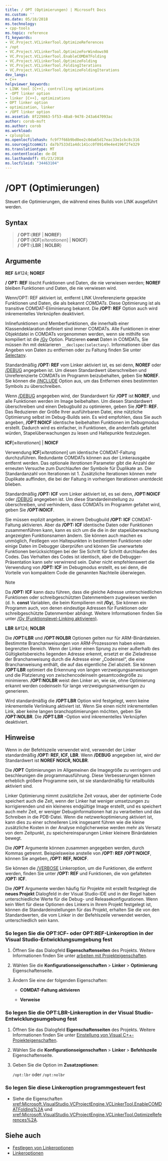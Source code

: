 ```yaml
---
title: / OPT (Optimierungen) | Microsoft Docs
ms.custom: ''
ms.date: 05/18/2018
ms.technology:
- cpp-tools
ms.topic: reference
f1_keywords:
- VC.Project.VCLinkerTool.OptimizeReferences
- /opt
- VC.Project.VCLinkerTool.OptimizeForWindows98
- VC.Project.VCLinkerTool.EnableCOMDATFolding
- VC.Project.VCLinkerTool.OptimizeFolding
- VC.Project.VCLinkerTool.FoldingIterations
- VC.Project.VCLinkerTool.OptimizeFoldingIterations
dev_langs:
- C++
helpviewer_keywords:
- LINK tool [C++], controlling optimizations
- -OPT linker option
- linker [C++], optimizations
- OPT linker option
- optimization, linker
- /OPT linker option
ms.assetid: 8f229863-5f53-48a8-9478-243a647093ac
author: corob-msft
ms.author: corob
ms.workload:
- cplusplus
ms.openlocfilehash: fc9f7f66b9bd0ee2c0da65d17eac33e1cbc8c316
ms.sourcegitcommit: da7b7533d1a4dc141cc0f09149e4e4196f2fe329
ms.translationtype: MT
ms.contentlocale: de-DE
ms.lasthandoff: 05/23/2018
ms.locfileid: "34463104"
---
```

# <a name="opt-optimizations"></a>/OPT (Optimierungen)

Steuert die Optimierungen, die während eines Builds von LINK ausgeführt werden.

## <a name="syntax"></a>Syntax

> **/ OPT:**{**REF** | **NOREF**}<br/>
> **/ OPT:**{**ICF**[**=**_Iterationen_] | **NOICF**}<br/>
> **/ OPT:**{**LBR** | **NOLBR**}

## <a name="arguments"></a>Argumente

**REF** &AMP;#124; **NOREF**

**/ OPT: REF** löscht Funktionen und Daten, die nie verwiesen werden; **NOREF** bleiben Funktionen und Daten, die nie verwiesen wird.

Wenn/OPT: REF aktiviert ist, entfernt LINK Unreferenzierte gepackte Funktionen und Daten, die als bekannt *COMDATs*. Diese Optimierung ist als transitive COMDAT-Eliminierung bekannt. Die **/OPT: REF** Option auch wird inkrementelles Verknüpfen deaktiviert.

Inlinefunktionen und Memberfunktionen, die innerhalb einer Klassendeklaration definiert sind immer COMDATs. Alle Funktionen in einer Objektdatei in COMDATs vorgenommen werden, wenn sie mithilfe von kompiliert ist die [/Gy](../../build/reference/gy-enable-function-level-linking.md) Option. Platzieren **const** Daten in COMDATs, Sie müssen ihn mit deklarieren `__declspec(selectany)`. Informationen über das Angeben von Daten zu entfernen oder zu Faltung finden Sie unter [Selectany](../../cpp/selectany.md).

Standardmäßig **/OPT: REF** vom Linker aktiviert ist, es sei denn, **NOREF** oder [/DEBUG](../../build/reference/debug-generate-debug-info.md) angegeben ist. Um diesen Standardwert überschreiben und Unreferenzierte COMDATs im Programm beizubehalten, geben Sie **NOREF**. Sie können die [/INCLUDE](../../build/reference/include-force-symbol-references.md) Option aus, um das Entfernen eines bestimmten Symbols zu überschreiben.

Wenn [/DEBUG](../../build/reference/debug-generate-debug-info.md) angegeben wird, der Standardwert für **/OPT** ist **NOREF**, und alle Funktionen werden im Image beibehalten. Um diesen Standardwert überschreiben und einen Debugbuild zu optimieren, geben Sie **/OPT: REF**. Das Reduzieren der Größe Ihrer ausführbaren Datei, eine nützliche Optimierung selbst im Debug-Builds sein. Es wird empfohlen, dass Sie auch angeben, **/OPT:NOICF** identische beibehalten Funktionen im Debugmodus erstellt. Dadurch wird es einfacher, in Funktionen, die andernfalls gefaltet würden, Stapelüberwachungen zu lesen und Haltepunkte festzulegen.

**ICF**\[**=**_Iterationen_] &#124; **NOICF**

Verwendung **ICF**\[**=**_Iterationen_] um identische COMDAT-Faltung durchzuführen. Redundante COMDATs können aus der Linkerausgabe entfernt werden. Das optionale *Iterationen* Parameter gibt die Anzahl der erneuten Versuche zum Durchlaufen der Symbole für Duplikate an. Die Standardanzahl von Iterationen ist 1. Zusätzliche Iterationen können mehr Duplikate auffinden, die bei der Faltung in vorherigen Iterationen unentdeckt blieben.

Standardmäßig **/OPT: ICF** vom Linker aktiviert ist, es sei denn, **/OPT:NOICF** oder [/DEBUG](../../build/reference/debug-generate-debug-info.md) angegeben ist. Um diese Standardeinstellung zu überschreiben, und verhindern, dass COMDATs im Programm gefaltet wird, geben Sie **/OPT:NOICF**.

Sie müssen explizit angeben, in einem Debugbuild **/OPT: ICF** COMDAT-Faltung aktivieren. Aber da **/OPT: ICF** identische Daten oder Funktionen zusammenführen kann, kann es sich um die die in der stapelüberwachung angezeigten Funktionsnamen ändern. Sie können auch machen es unmöglich, Festlegen von Haltepunkten in bestimmten Funktionen oder einige Daten im Debugger überprüfen und können Sie unerwartete Funktionen berücksichtigen bei der Sie Schritt für Schritt durchlaufen des Codes. Das Verhalten des Codes ist identisch, aber die Debugger-Präsentation kann sehr verwirrend sein. Daher nicht empfehlenswert die Verwendung von **/OPT: ICF** im Debugmodus erstellt, es sei denn, die Vorteile von kompaktem Code die genannten Nachteile überwiegen.

> [!NOTE]
> Da **/OPT: ICF** kann dazu führen, dass die gleiche Adresse unterschiedlichen Funktionen oder schreibgeschützten Datenmembern zugewiesen werden (d. h. **const** Variablen, die beim Kompilieren mit **/Gy**), Sie können ein Programm auch, von denen eindeutige Adressen für Funktionen oder schreibgeschützte Datenmember abhängt. Weitere Informationen finden Sie unter [/Gy (Funktionslevel-Linking aktivieren)](../../build/reference/gy-enable-function-level-linking.md).

**LBR** &AMP;#124; **NOLBR**

Die **/OPT:LBR** und **/OPT:NOLBR** Optionen gelten nur für ARM-Binärdateien. Bestimmte Branchanweisungen von ARM-Prozessoren haben einen begrenzten Bereich. Wenn der Linker einen Sprung zu einer außerhalb des Gültigkeitsbereichs liegenden Adresse erkennt, ersetzt er die Zieladresse der Branchanweisung durch die Adresse einer „Codeinsel“, die eine Branchanweisung enthält, die auf das eigentliche Ziel abzielt. Sie können **/OPT:LBR** optimiert die Erkennung von langen verzweigungsanweisungen und die Platzierung von zwischencodeinseln gesamtcodegröße zu minimieren. **/OPT:NOLBR** weist den Linker an, wie sie, ohne Optimierung erkannt werden codeinseln für lange verzweigungsanweisungen zu generieren.

Wird standardmäßig die **/OPT:LBR** Option wird festgelegt, wenn keine inkrementelle Verlinkung aktiviert ist. Wenn Sie einen nicht inkrementellen Link, aber keine langen branchoptimierungen möchten, geben Sie **/OPT:NOLBR**. Die **/OPT:LBR** -Option wird inkrementelles Verknüpfen deaktiviert.

## <a name="remarks"></a>Hinweise

Wenn in der Befehlszeile verwendet wird, verwendet der Linker standardmäßig **/OPT: REF, ICF, LBR**. Wenn **/DEBUG** angegeben ist, wird der Standardwert ist **NOREF NOICR, NOLBR**.

Die **/OPT** Optimierungen im Allgemeinen die Imagegröße zu verringern und beschleunigen die programmausführung. Diese Verbesserungen können erheblich größere Programme sein, ist sie standardmäßig für retailbuilds aktiviert sind.

Linker Optimierung nimmt zusätzliche Zeit voraus, aber der optimierte Code speichert auch die Zeit, wenn der Linker hat weniger umsetzungen zu korrigierenden und ein kleineres endgültige Image erstellt, und es speichert auch mehr Zeit, er weniger Debuginformationen hat zu verarbeiten und das Schreiben in die PDB-Datei. Wenn die netzwerkoptimierung aktiviert ist, kann dies zu einer schnelleren Link insgesamt führen wie die kleine zusätzliche Kosten in der Analyse möglicherweise werden mehr als Versatz von dem Zeitpunkt, zu speichereinsparungen Linker kleinere Binärdateien bewegt.

Die **/OPT** Argumente können zusammen angegeben werden, durch Kommas getrennt. Beispielsweise anstelle von **/OPT: REF /OPT:NOICF**, können Sie angeben, **/OPT: REF, NOICF**.

Sie können die [/VERBOSE](../../build/reference/verbose-print-progress-messages.md) Linkeroption, um die Funktionen, die entfernt werden, finden Sie unter **/OPT: REF** und Funktionen, die von gefalteten **/OPT: ICF**.

Die **/OPT** Argumente werden häufig für Projekte mit erstellt festgelegt die **neues Projekt** Dialogfeld in der Visual Studio-IDE und in der Regel haben unterschiedliche Werte für die Debug- und Releasekonfigurationen. Wenn kein Wert für diese Optionen des Linkers in Ihrem Projekt festgelegt ist, können die Standardeinstellungen für das Projekt, erhalten Sie die von den Standardwerten, die vom Linker in der Befehlszeile verwendet werden, unterschiedlich sein kann.

### <a name="to-set-the-opticf-or-optref-linker-option-in-the-visual-studio-development-environment"></a>So legen Sie die OPT:ICF- oder OPT:REF-Linkeroption in der Visual Studio-Entwicklungsumgebung fest

1. Öffnen Sie das Dialogfeld **Eigenschaftenseiten** des Projekts. Weitere Informationen finden Sie unter [arbeiten mit Projekteigenschaften](../../ide/working-with-project-properties.md).

1. Wählen Sie die **Konfigurationseigenschaften** > **Linker** > **Optimierung** Eigenschaftenseite.

1. Ändern Sie eine der folgenden Eigenschaften:

   - **COMDAT-Faltung aktivieren**

   - **Verweise**

### <a name="to-set-the-optlbr-linker-option-in-the-visual-studio-development-environment"></a>So legen Sie die OPT:LBR-Linkeroption in der Visual Studio-Entwicklungsumgebung fest

1. Öffnen Sie das Dialogfeld **Eigenschaftenseiten** des Projekts. Weitere Informationen finden Sie unter [Einstellung von Visual C++-Projekteigenschaften](../../ide/working-with-project-properties.md).

1. Wählen Sie die **Konfigurationseigenschaften** > **Linker** > **Befehlszeile** Eigenschaftenseite.

1. Geben Sie die Option im **Zusatzoptionen**:

   `/opt:lbr` oder `/opt:nolbr`

### <a name="to-set-this-linker-option-programmatically"></a>So legen Sie diese Linkeroption programmgesteuert fest

- Siehe die Eigenschaften <xref:Microsoft.VisualStudio.VCProjectEngine.VCLinkerTool.EnableCOMDATFolding%2A> und <xref:Microsoft.VisualStudio.VCProjectEngine.VCLinkerTool.OptimizeReferences%2A>.

## <a name="see-also"></a>Siehe auch

- [Festlegen von Linkeroptionen](../../build/reference/setting-linker-options.md)
- [Linkeroptionen](../../build/reference/linker-options.md)
